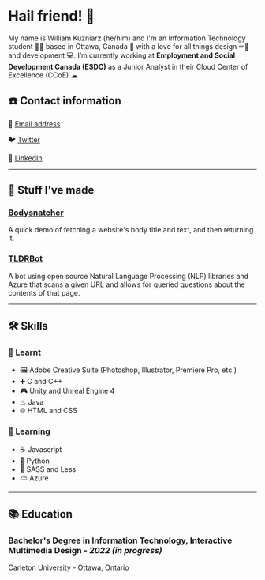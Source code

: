 # Hail friend! 👋

My name is William Kuzniarz (he/him) and I'm an Information Technology student 👨‍🎓 based in Ottawa, Canada 🍁 with a love for all things design ✏📐 and development 💻. I’m currently working at **Employment and Social Development Canada (ESDC)** as a Junior Analyst in their Cloud Center of Excellence (CCoE) ☁

## ☎️ Contact information

📧 [Email address](wkhappiness@gmail.com)

🐦 [Twitter](https://twitter.com/wkcheezy)

🔗 [LinkedIn](https://www.linkedin.com/in/william-kuzniarz-455b0414a/)

---

## 🔭 Stuff I've made

### [Bodysnatcher](https://github.com/wkcheezy/Bodysnatcher)

A quick demo of fetching a website's body title and text, and then returning it.

### [TLDRBot](https://github.com/wkcheezy/TLDRBot)

A bot using open source Natural Language Processing (NLP) libraries and Azure that scans a given URL and allows for queried questions about the contents of that page.

---

## 🛠 Skills

### 🌳 Learnt

- 🖼 Adobe Creative Suite (Photoshop, Illustrator, Premiere Pro, etc.)
- ➕ C and C++
- 🎮 Unity and Unreal Engine 4
- ♨ Java
- 🌐 HTML and CSS

### 🌱 Learning

- ☕ Javascript
- 🐍 Python
- 🎨 SASS and Less
- ⛅ Azure

---

## 📚 Education

### **Bachelor's Degree in Information Technology, Interactive Multimedia Design** - *2022 (in progress)*

Carleton University - Ottawa, Ontario

